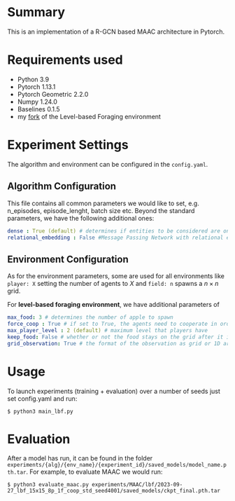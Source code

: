 # Summary
This is an implementation of a R-GCN based MAAC architecture in Pytorch.


# Requirements used 
- Python 3.9
- Pytorch 1.13.1
- Pytorch Geometric 2.2.0
- Numpy 1.24.0
- Baselines 0.1.5
- my [fork](https://github.com/sharlinu/lb-foraging) of the Level-based Foraging environment


# Experiment Settings
The algorithm and environment can be configured in the `config.yaml`. 

## Algorithm Configuration
This file contains all common parameters we would like to set, 
e.g. n_episodes, episode_lenght, batch size etc. Beyond the standard parameters, we have the following additional ones:
```yaml
dense : True (default) # determines if entities to be considered are only the objects and agents (i.e. True) or all cells in the grid (dense=False)
relational_embedding : False #Message Passing Network with relational embeddings or standard R-GCN
```

## Environment Configuration
As for the environment parameters, some are used
for all environments like `player: X` setting the number of agents to $X$ and `field: n` spawns a $n \times n$ grid. 

For **level-based foraging environment**, we have additional parameters of
```yaml
max_food: 3 # determines the number of apple to spawn 
force_coop : True # if set to True, the agents need to cooperate in order to pick up food 
max_player_level : 2 (default) # maximum level that players have
keep_food: False # whether or not the food stays on the grid after it is picked up. If it stays, it gets a level of -1, otherwise it is removed
grid_observation: True # the format of the observation as grid or 1D array. Needs to be True for MARC
```


# Usage
To launch experiments (training + evaluation) over a number of seeds just set config.yaml and run:
```commandline
$ python3 main_lbf.py
```

# Evaluation
After a model has run, it can be found in the folder `experiments/{alg}/{env_name}/{experiment_id}/saved_models/model_name.pth.tar`. 
For example, to evaluate MAAC we would run:
```commandline
$ python3 evaluate_maac.py experiments/MAAC/lbf/2023-09-27_lbf_15x15_8p_1f_coop_std_seed4001/saved_models/ckpt_final.pth.tar
```
